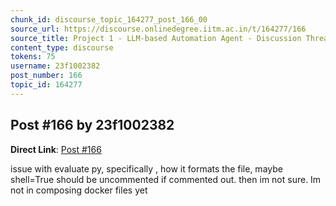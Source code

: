 ```yaml
---
chunk_id: discourse_topic_164277_post_166_00
source_url: https://discourse.onlinedegree.iitm.ac.in/t/164277/166
source_title: Project 1 - LLM-based Automation Agent - Discussion Thread [TDS Jan 2025]
content_type: discourse
tokens: 75
username: 23f1002382
post_number: 166
topic_id: 164277
---
```


## Post #166 by 23f1002382

**Direct Link**: [Post #166](https://discourse.onlinedegree.iitm.ac.in/t/164277/166)

issue with evaluate py, specifically , how it formats the file, maybe shell=True should be uncommented if commented out. then im not sure. Im not in composing docker files yet
